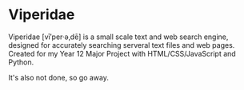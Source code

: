 # Viperidae

Viperidae [vī′per·ə‚dē] is a small scale text and web search engine, designed for accurately searching serveral
text files and web pages. Created for my Year 12 Major Project with HTML/CSS/JavaScript and Python.

It's also not done, so go away.
